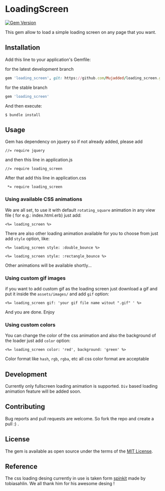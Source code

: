# LoadingScreen
[![Gem Version](https://badge.fury.io/rb/loading_screen.svg)](https://badge.fury.io/rb/loading_screen)

This gem allow to load a simple loading screen on any page that you want.

## Installation

Add this line to your application's Gemfile:

for the latest development branch
```ruby
gem 'loading_screen', git: https://github.com/Mujadded/loading_screen.git
```

for the stable branch
```ruby
gem 'loading_screen'
```

And then execute:

    $ bundle install

## Usage
Gem has dependency on jquery so if not already added, please add
```
//= require jquery
```
and then this line in application.js
```
//= require loading_screen
```

After that add this line in application.css
```
 *= require loading_screen
```
### Using available CSS animations
We are all set, to use it with default `rotating_square` animation in any view file ( for e.g.: index.html.erb) just add:
```
<%= loading_screen %>
```

There are also other loading animation available for you to choose from just add `style` option, like:

```
<%= loading_screen style: :double_bounce %>
```

```
<%= loading_screen style: :rectangle_bounce %>
```

Other animations will be available shortly...

### Using custom gif images

if you want to add custom gif as the loading screen just download a gif and put it inside the `assets/images/` and add `gif` option:
```
<%= loading_screen gif: 'your gif file name witout ".gif" ' %>
```
And you are done. Enjoy

### Using custom colors

You can change the color of the css animation and also the background of the loader just add `color` option:

```
<%= loading_screen color: 'red', background: 'green' %>
```
Color format like `hash`, `rgb`, `rgba`, etc  all css color format are acceptable

## Development

Currently only fullscreen loading animation is supported. `Div` based loading animation feature will be added soon.

## Contributing

Bug reports and pull requests are welcome. So fork the repo and create a pull :) .

## License

The gem is available as open source under the terms of the [MIT License](https://opensource.org/licenses/MIT).

## Reference

The css loading desing currently in use is taken form [spinkit](http://tobiasahlin.com/spinkit/) made by tobiasahlin. We all thank him for his awesome desing !
